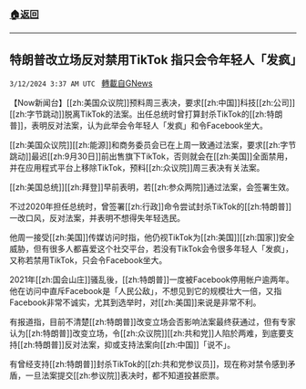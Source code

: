 ###  [:house:返回](README.md)
---


## 特朗普改立场反对禁用TikTok 指只会令年轻人「发疯」
`3/12/2024 3:37 AM UTC ` [轉載自GNews](https://gnews.org/articles/2386111)

【Now新闻台】[[zh:美国众议院]]预料周三表决，要求[[zh:中国]]科技[[zh:公司]][[zh:字节跳动]]脱离TikTok的法案。出任总统时曾打算封杀TikTok的[[zh:特朗普]]，表明反对法案，认为此举会令年轻人「发疯」和令Facebook坐大。

[[zh:美国众议院]][[zh:能源]]和商务委员会已在上周一致通过法案，要求[[zh:字节跳动]]最迟[[zh:9月30日]]前出售旗下TikTok，否则就会在[[zh:美国]]全面禁用，并在应用程式平台上移除TikTok，预料[[zh:众议院]]周三表决有关法案。

[[zh:美国总统]][[zh:拜登]]早前表明，若[[zh:参众两院]]通过法案，会签署生效。

不过2020年担任总统时，曾签署[[zh:行政]]命令尝试封杀TikTok的[[zh:特朗普]]一改口风，反对法案，并表明不想得失年轻选民。

他周一接受[[zh:美国]]传媒访问时指，他仍视TikTok为[[zh:美国]][[zh:国家]]安全威胁，但有很多人都喜爱这个社交平台，若没有TikTok会令很多年轻人「发疯」，又称若禁用TikTok，只会令Facebook坐大。

2021年[[zh:国会山庄]]骚乱後，[[zh:特朗普]]一度被Facebook停用帐户逾两年。他在访问中直斥Facebook是「人民公敌」，不想见到它的规模壮大一倍，又指Facebook非常不诚实，尤其到选举时，对[[zh:美国]]来说是非常不利。

有报道指，目前不清楚[[zh:特朗普]]改变立场会否影响法案最终获通过，但有专家认为[[zh:特朗普]]改变立场，令[[zh:众议院]][[zh:共和党]]人陷於两难，到底要支持[[zh:特朗普]]反对法案，抑或支持法案向[[zh:中国]]「说不」。

有曾经支持[[zh:特朗普]]封杀TikTok的[[zh:共和党参议员]]，现在称对禁令感到矛盾，一旦法案提交[[zh:参议院]]表决时，都不知道投甚麽票。
